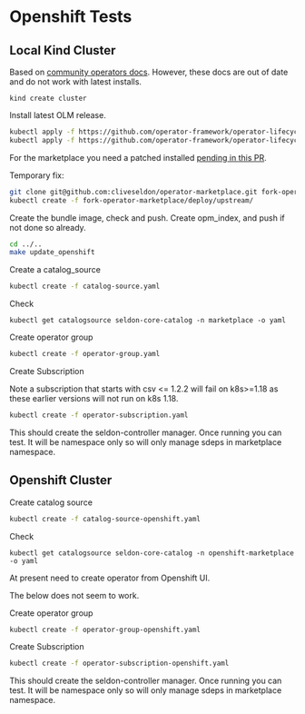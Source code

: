 # Openshift Tests

## Local Kind Cluster

Based on [community operators docs](https://github.com/operator-framework/community-operators/blob/master/docs/testing-operators.md#testing-operator-deployment-on-kubernetes). However, these docs are out of date and do not work with latest installs.

```
kind create cluster
```

Install latest OLM release.

```bash
kubectl apply -f https://github.com/operator-framework/operator-lifecycle-manager/releases/download/0.16.1/crds.yaml
kubectl apply -f https://github.com/operator-framework/operator-lifecycle-manager/releases/download/0.16.1/olm.yaml
```

For the marketplace you need a patched installed [pending in this PR](https://github.com/operator-framework/operator-marketplace/pull/342).

Temporary fix:

```bash
git clone git@github.com:cliveseldon/operator-marketplace.git fork-operator-marketplace
kubectl create -f fork-operator-marketplace/deploy/upstream/
```

Create the bundle image, check and push. Create opm_index, and push if not done so already.

```bash
cd ../..
make update_openshift
```

Create a catalog_source

```bash
kubectl create -f catalog-source.yaml
```

Check

```
kubectl get catalogsource seldon-core-catalog -n marketplace -o yaml
```

Create operator group

```bash
kubectl create -f operator-group.yaml
```

Create Subscription

Note a subscription that starts with csv <= 1.2.2 will fail on k8s>=1.18 as these earlier versions will not run on k8s 1.18.


```bash
kubectl create -f operator-subscription.yaml
```

This should create the seldon-controller manager. Once running you can test. It will be namespace only so will only manage sdeps in marketplace namespace.


## Openshift Cluster

Create catalog source

```bash
kubectl create -f catalog-source-openshift.yaml
```

Check

```
kubectl get catalogsource seldon-core-catalog -n openshift-marketplace -o yaml
```

At present need to create operator from Openshift UI.



The below does not seem to work.

Create operator group

```bash
kubectl create -f operator-group-openshift.yaml
```

Create Subscription

```bash
kubectl create -f operator-subscription-openshift.yaml
```

This should create the seldon-controller manager. Once running you can test. It will be namespace only so will only manage sdeps in marketplace namespace.




